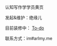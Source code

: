 认知写作学学员黄页

发起&维护：绝缘儿

目前装修中：
[To-do](https://github.com/cogwriters/cogwriters.github.io/issues/1)

联系方式：im#arlmy.me
